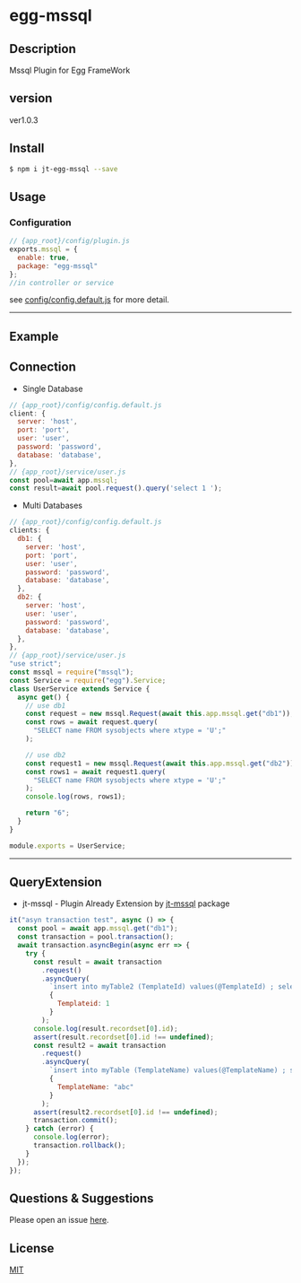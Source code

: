 # egg-mssql

## Description

Mssql Plugin for Egg FrameWork



## version

ver1.0.3



## Install

```bash
$ npm i jt-egg-mssql --save
```



## Usage

### Configuration

```js
// {app_root}/config/plugin.js
exports.mssql = {
  enable: true,
  package: "egg-mssql"
};
//in controller or service
```

see [config/config.default.js](config/config.default.js) for more detail.

---

## Example

## Connection

<!-- example here -->

- Single Database

```js
// {app_root}/config/config.default.js
client: {
  server: 'host',
  port: 'port',
  user: 'user',
  password: 'password',
  database: 'database',
},
// {app_root}/service/user.js
const pool=await app.mssql;
const result=await pool.request().query('select 1 ');
```

- Multi Databases

```js
// {app_root}/config/config.default.js
clients: {
  db1: {
    server: 'host',
    port: 'port',
    user: 'user',
    password: 'password',
    database: 'database',
  },
  db2: {
    server: 'host',
    user: 'user',
    password: 'password',
    database: 'database',
  },
},
// {app_root}/service/user.js
"use strict";
const mssql = require("mssql");
const Service = require("egg").Service;
class UserService extends Service {
  async get() {
    // use db1
    const request = new mssql.Request(await this.app.mssql.get("db1"));
    const rows = await request.query(
      "SELECT name FROM sysobjects where xtype = 'U';"
    );

    // use db2
    const request1 = new mssql.Request(await this.app.mssql.get("db2"));
    const rows1 = await request1.query(
      "SELECT name FROM sysobjects where xtype = 'U';"
    );
    console.log(rows, rows1);

    return "6";
  }
}

module.exports = UserService;
```

---

## QueryExtension

- jt-mssql - Plugin Already Extension by [jt-mssql](https://github.com/jaikensai888/node-mssql) package

```js
it("asyn transaction test", async () => {
  const pool = await app.mssql.get("db1");
  const transaction = pool.transaction();
  await transaction.asyncBegin(async err => {
    try {
      const result = await transaction
        .request()
        .asyncQuery(
          `insert into myTable2 (TemplateId) values(@TemplateId) ; select SCOPE_IDENTITY() as id`,
          {
            Templateid: 1
          }
        );
      console.log(result.recordset[0].id);
      assert(result.recordset[0].id !== undefined);
      const result2 = await transaction
        .request()
        .asyncQuery(
          `insert into myTable (TemplateName) values(@TemplateName) ; select SCOPE_IDENTITY() as id`,
          {
            TemplateName: "abc"
          }
        );
      assert(result2.recordset[0].id !== undefined);
      transaction.commit();
    } catch (error) {
      console.log(error);
      transaction.rollback();
    }
  });
});
```

## Questions & Suggestions

Please open an issue [here](https://github.com/jaikensai888/egg-mssql/issues).

## License

[MIT](LICENSE)
